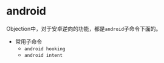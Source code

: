 # android

Objection中，对于安卓逆向的功能，都是`android`子命令下面的。

* 常用子命令
  * `android hooking`
  * `android intent`
